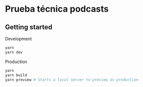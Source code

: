 # Prueba técnica podcasts

## Getting started

Development

```bash
yarn
yarn dev
```

Production

```bash
yarn
yarn build
yarn preview # Starts a local server to preview as production
```
